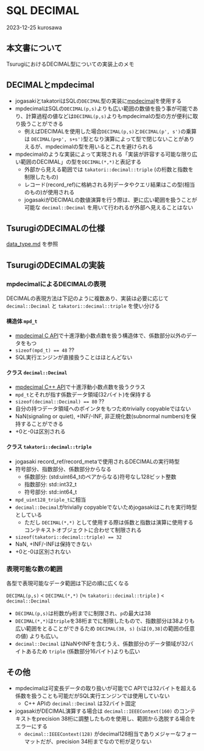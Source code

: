 # SQL DECIMAL

2023-12-25 kurosawa

## 本文書について

TsurugiにおけるDECIMAL型についての実装上のメモ

## DECIMALとmpdecimal

- jogasakiとtakatoriはSQLの`DECIMAL`型の実装に[mpdecimal](https://www.bytereef.org/mpdecimal/)を使用する
- mpdecimalはSQLの`DECIMAL(p,s)`よりも広い範囲の数値を扱う事が可能であり、計算過程の値などは`DECIMAL(p,s)`よりもmpdecimalの型の方が便利に取り扱うことができる
  - 例えばDECIMALを使用した場合`DECIMAL(p,s)`と`DECIMAL(p', s')`の乗算は `DECIMAL(p+p', s+s')`型となり演算によって型で閉じないことがありえるが、mpdecimalの型を用いるとこれを避けられる
- mpdecimalのような実装によって実現される「実装が許容する可能な限り広い範囲のDECIMAL」の型を`DECIMAL(*,*)`と表記する
  - 外部から見える範囲では `takatori::decimal::triple` (の桁数と指数を制限したもの)
  - レコード(record_ref)に格納される列データやクエリ結果はこの型(相当のもの)が使用される
  - jogasakiがDECIMALの数値演算を行う際は、更に広い範囲を扱うことが可能な `decimal::Decimal` を用いて行われるが外部へ見えることはない

## TsurugiのDECIMALの仕様

[data_type.md](data_types.md) を参照


## TsurugiのDECIMALの実装

### mpdecimalによるDECIMALの表現

DECIMALの表現方法は下記のように複数あり、実装は必要に応じて `decimal::Decimal` と `takatori::decimal::triple` を使い分ける

#### 構造体 `mpd_t`

- [mpdecimal C API](https://www.bytereef.org/mpdecimal/doc/libmpdec/index.html)で十進浮動小数点数を扱う構造体で、係数部分以外のデータをもつ
- `sizeof(mpd_t) == 48` ??
- SQL実行エンジンが直接扱うことはほとんどない

#### クラス `decimal::Decimal`

- [mpdecimal C++ API](https://www.bytereef.org/mpdecimal/doc/libmpdec++/index.html)で十進浮動小数点数を扱うクラス
- `mpd_t`とそれが指す係数データ領域(32バイト)を保持する
- `sizeof(decimal::Decimal) == 80` ??
- 自分の持つデータ領域へのポインタをもつためtrivially copyableではない
- NaN(signaling or quiet), +INF/-INF, 非正規化数(subnormal numbers)を保持することができる
- +0と-0は区別される

#### クラス `takatori::decimal::triple`

- jogasaki record_ref/record_metaで使用されるDECIMALの実行時型
- 符号部分、指数部分、係数部分からなる
  - 係数部分: (std:uint64_tのペアからなる)符号なし128ビット整数
  - 指数部分: std::int32_t
  - 符号部分: std::int64_t
- `mpd_uint128_triple_t`に相当
- `decimal::Decimal`がtrivially copyableでないためjogasakiはこれを実行時型としている
  - ただし `DECIMAL(*,*)` として使用する際は係数と指数は演算に使用するコンテキストオブジェクトに合わせて制限される
- `sizeof(takatori::decimal::triple) == 32`
- NaN, +INF/-INFは保持できない
- +0と-0は区別されない

### 表現可能な数の範囲

各型で表現可能なデータ範囲は下記の順に広くなる

`DECIMAL(p,s)` < `DECIMAL(*,*)` (≒ `takatori::decimal::triple` ) < `decimal::Decimal`

- `DECIMAL(p,s)`は桁数が`p`桁までに制限され、`p`の最大は38
- `DECIMAL(*,*)`は`triple`を38桁までに制限したもので、指数部分は38よりも広い範囲をとることができるため `DECIMAL(38, s)` (`s`は`[0,38]`の範囲の任意の値) よりも広い。
- `decimal::Decimal` はNaNやINFを含むうえ、係数部分のデータ領域が32バイトあるため `triple` (係数部分16バイト)よりも広い

## その他

- mpdecimalは可変長データの取り扱いが可能でC APIでは32バイトを超える係数を扱うことも可能だがSQL実行エンジンでは使用していない
  - C++ APIの `decimal::Decimal` は32バイト固定
- jogasakiがDECIMAL演算する場合は `decimal::IEEEContext(160)` のコンテキストをprecision 38桁に調整したものを使用し、範囲から逸脱する場合をエラーにする
  - `decimal::IEEEContext(128)` がdecimal128相当でありメジャーなフォーマットだが、precision 34桁までなので桁が足りない

